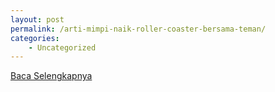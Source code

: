 ```yaml
---
layout: post
permalink: /arti-mimpi-naik-roller-coaster-bersama-teman/
categories:
    - Uncategorized
---
```


[Baca Selengkapnya](/06)
